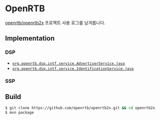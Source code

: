 # OpenRTB

[openrtb/openrtb2x](https://github.com/openrtb/openrtb2x) 프로젝트 사용 로그를 남겨봅니다.

## Implementation

### DSP
* [`org.openrtb.dsp.intf.service.AdvertiserService.java`](https://github.com/openrtb/openrtb2x/blob/2.0/demand-side/dsp-intf/src/main/java/org/openrtb/dsp/intf/service/AdvertiserService.java)
* [`org.openrtb.dsp.intf.service.IdentificationService.java`](https://github.com/openrtb/openrtb2x/blob/2.0/demand-side/dsp-intf/src/main/java/org/openrtb/dsp/intf/service/IdentificationService.java)

### SSP

## Build

```sh
$ git clone https://github.com/openrtb/openrtb2x.git && cd openrtb2x
$ mvn package
```